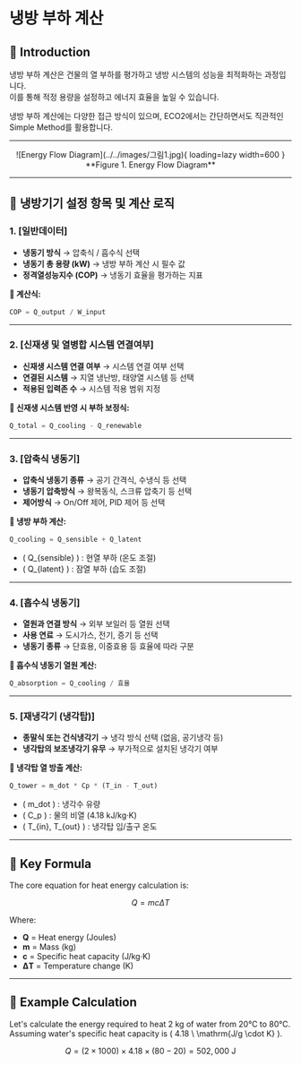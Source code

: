 # 냉방 부하 계산

## 🔹 Introduction
냉방 부하 계산은 건물의 열 부하를 평가하고 냉방 시스템의 성능을 최적화하는 과정입니다.  
이를 통해 적정 용량을 설정하고 에너지 효율을 높일 수 있습니다.

냉방 부하 계산에는 다양한 접근 방식이 있으며, ECO2에서는 간단하면서도 직관적인 Simple Method를 활용합니다.  

---
<center>
  ![Energy Flow Diagram](../../images/그림1.jpg){ loading=lazy width=600 }  
  **Figure 1. Energy Flow Diagram**
</center>

---

## 🔹 냉방기기 설정 항목 및 계산 로직

### **1. [일반데이터]**
- **냉동기 방식** → 압축식 / 흡수식 선택
- **냉동기 총 용량 (kW)** → 냉방 부하 계산 시 필수 값
- **정격열성능지수 (COP)** → 냉동기 효율을 평가하는 지표

**🔹 계산식:**
```python
COP = Q_output / W_input
```

---

### **2. [신재생 및 열병합 시스템 연결여부]**
- **신재생 시스템 연결 여부** → 시스템 연결 여부 선택
- **연결된 시스템** → 지열 냉난방, 태양열 시스템 등 선택
- **적용된 입력존 수** → 시스템 적용 범위 지정

**🔹 신재생 시스템 반영 시 부하 보정식:**
```python
Q_total = Q_cooling - Q_renewable
```

---

### **3. [압축식 냉동기]**
- **압축식 냉동기 종류** → 공기 간격식, 수냉식 등 선택
- **냉동기 압축방식** → 왕복동식, 스크류 압축기 등 선택
- **제어방식** → On/Off 제어, PID 제어 등 선택

**🔹 냉방 부하 계산:**
```python
Q_cooling = Q_sensible + Q_latent
```
- \( Q_{sensible} \) : 현열 부하 (온도 조절)
- \( Q_{latent} \) : 잠열 부하 (습도 조절)

---

### **4. [흡수식 냉동기]**
- **열원과 연결 방식** → 외부 보일러 등 열원 선택
- **사용 연료** → 도시가스, 전기, 증기 등 선택
- **냉동기 종류** → 단효용, 이중효용 등 효율에 따라 구분

**🔹 흡수식 냉동기 열원 계산:**
```python
Q_absorption = Q_cooling / 효율
```

---

### **5. [재냉각기 (냉각탑)]**
- **종말식 또는 건식냉각기** → 냉각 방식 선택 (없음, 공기냉각 등)
- **냉각탑의 보조냉각기 유무** → 부가적으로 설치된 냉각기 여부

**🔹 냉각탑 열 방출 계산:**
```python
Q_tower = m_dot * Cp * (T_in - T_out)
```
- \( m_dot \) : 냉각수 유량
- \( C_p \) : 물의 비열 (4.18 kJ/kg·K)
- \( T_{in}, T_{out} \) : 냉각탑 입/출구 온도

---

## 🔹 Key Formula
The core equation for heat energy calculation is:

$$
Q = mc\Delta T
$$

Where:  
- **Q** = Heat energy (Joules)  
- **m** = Mass (kg)  
- **c** = Specific heat capacity (J/kg·K)  
- **ΔT** = Temperature change (K)

---

## 🔹 Example Calculation
Let's calculate the energy required to heat 2 kg of water from 20°C to 80°C. Assuming water's specific heat capacity is \( 4.18 \ \mathrm{J/g \cdot K} \).  

$$
Q = (2 \times 1000) \times 4.18 \times (80 - 20) = 502,000 \ \text{J}
$$

